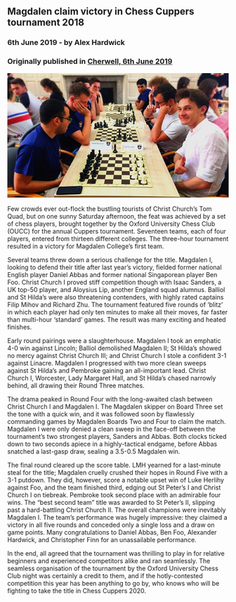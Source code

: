 ## Magdalen claim victory in Chess Cuppers tournament 2018

### 6th June 2019 - by Alex Hardwick
### Originally published in [Cherwell, 6th June 2019](https://cherwell.org/2019/06/06/magdalen-claim-victory-in-chess-cuppers-tournament)

![](../images/cuppers1.jpg)

Few crowds ever out-flock the bustling tourists of Christ Church’s Tom Quad, but on one sunny Saturday afternoon, the feat was achieved by a set of chess players, brought together by the Oxford University Chess Club (OUCC) for the annual Cuppers tournament. Seventeen teams, each of four players, entered from thirteen different colleges. The three-hour tournament resulted in a victory for Magdalen College’s first team.

Several teams threw down a serious challenge for the title. Magdalen I, looking to defend their title after last year’s victory, fielded former national English player Daniel Abbas and former national Singaporean player Ben Foo. Christ Church I proved stiff competition though with Isaac Sanders, a UK top-50 player, and Aloysius Lip, another England squad alumnus. Balliol and St Hilda’s were also threatening contenders, with highly rated captains Filip Mihov and Richard Zhu. The tournament featured five rounds of ‘blitz’ in which each player had only ten minutes to make all their moves, far faster than multi-hour ‘standard’ games. The result was many exciting and heated finishes.

Early round pairings were a slaughterhouse. Magdalen I took an emphatic 4-0 win against Lincoln; Balliol demolished Magdalen II; St Hilda’s showed no mercy against Christ Church III; and Christ Church I stole a confident 3-1 against Linacre. Magdalen I progressed with two more clean sweeps against St Hilda’s and Pembroke gaining an all-important lead. Christ Church I, Worcester, Lady Margaret Hall, and St Hilda’s chased narrowly behind, all drawing their Round Three matches.

The drama peaked in Round Four with the long-awaited clash between Christ Church I and Magdalen I. The Magdalen skipper on Board Three set the tone with a quick win, and it was followed soon by flawlessly commanding games by Magdalen Boards Two and Four to claim the match. Magdalen I were only denied a clean sweep in the face-off between the tournament’s two strongest players, Sanders and Abbas. Both clocks ticked down to two seconds apiece in a highly-tactical endgame, before Abbas snatched a last-gasp draw, sealing a 3.5-0.5 Magdalen win.

The final round cleared up the score table. LMH yearned for a last-minute steal for the title; Magdalen cruelly crushed their hopes in Round Five with a 3-1 putdown. They did, however, score a notable upset win of Luke Herlihy against Foo, and the team finished third, edging out St Peter’s I and Christ Church I on tiebreak. Pembroke took second place with an admirable four wins. The “best second team” title was awarded to St Peter’s II, slipping past a hard-battling Christ Church II. The overall champions were inevitably Magdalen I. The team’s performance was hugely impressive: they claimed a victory in all five rounds and conceded only a single loss and a draw on game points. Many congratulations to Daniel Abbas, Ben Foo, Alexander Hardwick, and Christopher Finn for an unassailable performance.

In the end, all agreed that the tournament was thrilling to play in for relative beginners and experienced competitors alike and ran seamlessly. The seamless organisation of the tournament by the Oxford University Chess Club night was certainly a credit to them, and if the hotly-contested competition this year has been anything to go by, who knows who will be fighting to take the title in Chess Cuppers 2020.